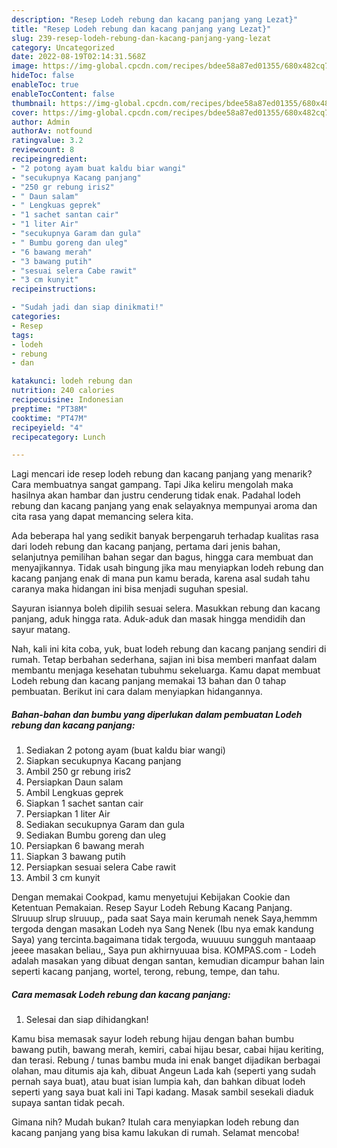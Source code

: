```yaml
---
description: "Resep Lodeh rebung dan kacang panjang yang Lezat}"
title: "Resep Lodeh rebung dan kacang panjang yang Lezat}"
slug: 239-resep-lodeh-rebung-dan-kacang-panjang-yang-lezat
category: Uncategorized
date: 2022-08-19T02:14:31.568Z
image: https://img-global.cpcdn.com/recipes/bdee58a87ed01355/680x482cq70/lodeh-rebung-dan-kacang-panjang-foto-resep-utama.jpg
hideToc: false
enableToc: true
enableTocContent: false
thumbnail: https://img-global.cpcdn.com/recipes/bdee58a87ed01355/680x482cq70/lodeh-rebung-dan-kacang-panjang-foto-resep-utama.jpg
cover: https://img-global.cpcdn.com/recipes/bdee58a87ed01355/680x482cq70/lodeh-rebung-dan-kacang-panjang-foto-resep-utama.jpg
author: Admin
authorAv: notfound
ratingvalue: 3.2
reviewcount: 8
recipeingredient:
- "2 potong ayam buat kaldu biar wangi"
- "secukupnya Kacang panjang"
- "250 gr rebung iris2"
- " Daun salam"
- " Lengkuas geprek"
- "1 sachet santan cair"
- "1 liter Air"
- "secukupnya Garam dan gula"
- " Bumbu goreng dan uleg"
- "6 bawang merah"
- "3 bawang putih"
- "sesuai selera Cabe rawit"
- "3 cm kunyit"
recipeinstructions:

- "Sudah jadi dan siap dinikmati!"
categories:
- Resep
tags:
- lodeh
- rebung
- dan

katakunci: lodeh rebung dan 
nutrition: 240 calories
recipecuisine: Indonesian
preptime: "PT38M"
cooktime: "PT47M"
recipeyield: "4"
recipecategory: Lunch

---
```



Lagi mencari ide resep lodeh rebung dan kacang panjang yang menarik? Cara membuatnya sangat gampang. Tapi Jika keliru mengolah maka hasilnya akan hambar dan justru cenderung tidak enak. Padahal lodeh rebung dan kacang panjang yang enak selayaknya mempunyai aroma dan cita rasa yang dapat memancing selera kita.


Ada beberapa hal yang sedikit banyak berpengaruh terhadap kualitas rasa dari lodeh rebung dan kacang panjang, pertama dari jenis bahan, selanjutnya pemilihan bahan segar dan bagus, hingga cara membuat dan menyajikannya. Tidak usah bingung jika mau menyiapkan lodeh rebung dan kacang panjang enak di mana pun kamu berada, karena asal sudah tahu caranya maka hidangan ini bisa menjadi suguhan spesial.

Sayuran isiannya boleh dipilih sesuai selera. Masukkan rebung dan kacang panjang, aduk hingga rata. Aduk-aduk dan masak hingga mendidih dan sayur matang.


Nah, kali ini kita coba, yuk, buat lodeh rebung dan kacang panjang sendiri di rumah. Tetap berbahan sederhana, sajian ini bisa memberi manfaat dalam membantu menjaga kesehatan tubuhmu sekeluarga. Kamu dapat membuat Lodeh rebung dan kacang panjang memakai 13 bahan dan 0 tahap pembuatan. Berikut ini cara dalam menyiapkan hidangannya.

<!--inarticleads1-->

##### Bahan-bahan dan bumbu yang diperlukan dalam pembuatan Lodeh rebung dan kacang panjang:

1. Sediakan 2 potong ayam (buat kaldu biar wangi)
1. Siapkan secukupnya Kacang panjang
1. Ambil 250 gr rebung iris2
1. Persiapkan  Daun salam
1. Ambil  Lengkuas geprek
1. Siapkan 1 sachet santan cair
1. Persiapkan 1 liter Air
1. Sediakan secukupnya Garam dan gula
1. Sediakan  Bumbu goreng dan uleg
1. Persiapkan 6 bawang merah
1. Siapkan 3 bawang putih
1. Persiapkan sesuai selera Cabe rawit
1. Ambil 3 cm kunyit


Dengan memakai Cookpad, kamu menyetujui Kebijakan Cookie dan Ketentuan Pemakaian. Resep Sayur Lodeh Rebung Kacang Panjang. Slruuup slrup slruuup,, pada saat Saya main kerumah nenek Saya,hemmm tergoda dengan masakan Lodeh nya Sang Nenek (Ibu nya emak kandung Saya) yang tercinta.bagaimana tidak tergoda, wuuuuu sungguh mantaaap jeeee masakan beliau,, Saya pun akhirnyuuaa bisa. KOMPAS.com - Lodeh adalah masakan yang dibuat dengan santan, kemudian dicampur bahan lain seperti kacang panjang, wortel, terong, rebung, tempe, dan tahu. 

<!--inarticleads2-->

##### Cara memasak Lodeh rebung dan kacang panjang:


1. Selesai dan siap dihidangkan!

Kamu bisa memasak sayur lodeh rebung hijau dengan bahan bumbu bawang putih, bawang merah, kemiri, cabai hijau besar, cabai hijau keriting, dan terasi. Rebung / tunas bambu muda ini enak banget dijadikan berbagai olahan, mau ditumis aja kah, dibuat Angeun Lada kah (seperti yang sudah pernah saya buat), atau buat isian lumpia kah, dan bahkan dibuat lodeh seperti yang saya buat kali ini Tapi kadang. Masak sambil sesekali diaduk supaya santan tidak pecah. 

Gimana nih? Mudah bukan? Itulah cara menyiapkan lodeh rebung dan kacang panjang yang bisa kamu lakukan di rumah. Selamat mencoba!
